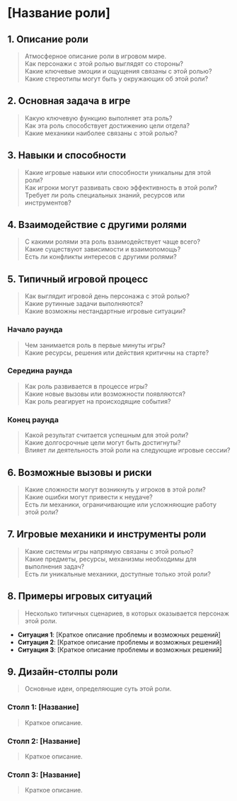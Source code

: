 # [Название роли]

## 1. Описание роли
> Атмосферное описание роли в игровом мире.  
> Как персонажи с этой ролью выглядят со стороны?  
> Какие ключевые эмоции и ощущения связаны с этой ролью?  
> Какие стереотипы могут быть у окружающих об этой роли?

## 2. Основная задача в игре
> Какую ключевую функцию выполняет эта роль?  
> Как эта роль способствует достижению цели отдела?  
> Какие механики наиболее связаны с этой ролью?

## 3. Навыки и способности
> Какие игровые навыки или способности уникальны для этой роли?  
> Как игроки могут развивать свою эффективность в этой роли?  
> Требует ли роль специальных знаний, ресурсов или инструментов?

## 4. Взаимодействие с другими ролями
> С какими ролями эта роль взаимодействует чаще всего?  
> Какие существуют зависимости и взаимопомощь?  
> Есть ли конфликты интересов с другими ролями?

## 5. Типичный игровой процесс
> Как выглядит игровой день персонажа с этой ролью?  
> Какие рутинные задачи выполняются?  
> Какие возможны нестандартные игровые ситуации?  

### Начало раунда
> Чем занимается роль в первые минуты игры?  
> Какие ресурсы, решения или действия критичны на старте?

### Середина раунда
> Как роль развивается в процессе игры?  
> Какие новые вызовы или возможности появляются?  
> Как роль реагирует на происходящие события?

### Конец раунда
> Какой результат считается успешным для этой роли?  
> Какие долгосрочные цели могут быть достигнуты?  
> Влияет ли деятельность этой роли на следующие игровые сессии?

## 6. Возможные вызовы и риски
> Какие сложности могут возникнуть у игроков в этой роли?  
> Какие ошибки могут привести к неудаче?  
> Есть ли механики, ограничивающие или усложняющие работу этой роли?

## 7. Игровые механики и инструменты роли
> Какие системы игры напрямую связаны с этой ролью?  
> Какие предметы, ресурсы, механизмы необходимы для выполнения задач?  
> Есть ли уникальные механики, доступные только этой роли?

## 8. Примеры игровых ситуаций
> Несколько типичных сценариев, в которых оказывается персонаж этой роли.  
- **Ситуация 1**: [Краткое описание проблемы и возможных решений]  
- **Ситуация 2**: [Краткое описание проблемы и возможных решений]  
- **Ситуация 3**: [Краткое описание проблемы и возможных решений]  

## 9. Дизайн-столпы роли
> Основные идеи, определяющие суть этой роли.  

### Столп 1: [Название]
> Краткое описание.

### Столп 2: [Название]
> Краткое описание.

### Столп 3: [Название]
> Краткое описание.
